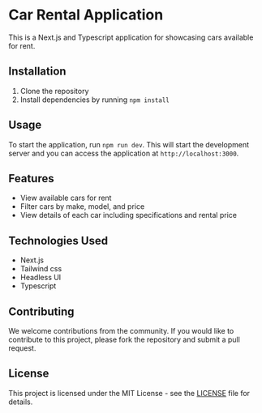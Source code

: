 # Car Rental Application

This is a Next.js and Typescript application for showcasing cars available for rent.

## Installation

1. Clone the repository
2. Install dependencies by running `npm install`

## Usage

To start the application, run `npm run dev`. This will start the development server and you can access the application at `http://localhost:3000`.

## Features

- View available cars for rent
- Filter cars by make, model, and price
- View details of each car including specifications and rental price

## Technologies Used

- Next.js
- Tailwind css
- Headless UI
- Typescript

## Contributing

We welcome contributions from the community. If you would like to contribute to this project, please fork the repository and submit a pull request.

## License

This project is licensed under the MIT License - see the [LICENSE](LICENSE) file for details.
